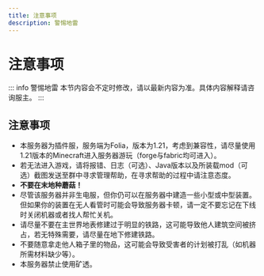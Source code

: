 ```yaml
---
title: 注意事项
description: 警惕地雷
---
```

# 注意事项

::: info 警惕地雷
本节内容会不定时修改，请以最新内容为准。具体内容解释请咨询服主。
:::

## 注意事项

- 本服务器为插件服，服务端为Folia，版本为1.21，考虑到兼容性，请尽量使用1.21版本的Minecraft进入服务器游玩（forge与fabric均可进入）。
- 若无法进入游戏，请将报错、日志（可选）、Java版本以及所装载mod（可选）截图发送至群中寻求管理帮助，在寻求帮助的过程中请注意态度。
- __不要在末地种蘑菇！__
- 尽管该服务器并非生电服，但你仍可以在服务器中建造一些小型或中型装置。但如果你的装置在无人看管时可能会导致服务器卡顿，请一定不要忘记在下线时关闭机器或者找人帮忙关机。
- 请尽量不要在主世界地表修建过于明显的铁路，这可能导致他人建筑空间被挤占，若无特殊需要，请尽量在地下修建铁路。
- 不要随意拿走他人箱子里的物品，这可能会导致受害者的计划被打乱（如机器所需材料缺少等）。
- 本服务器禁止使用矿透。